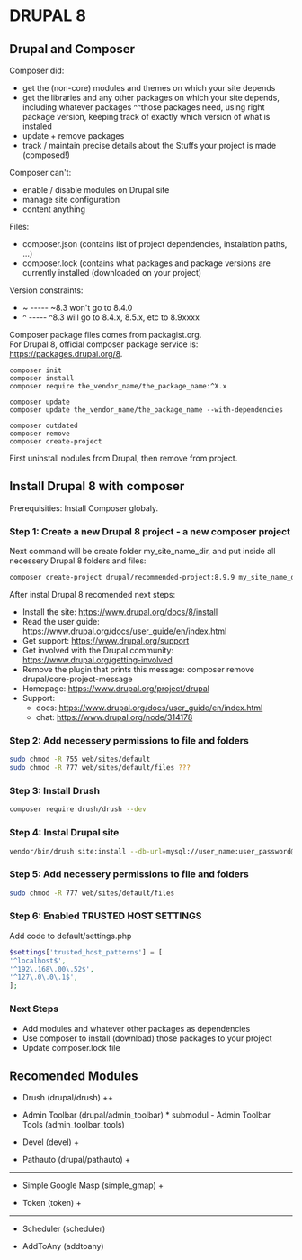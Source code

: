 # DRUPAL 8

## Drupal and Composer

Composer did:

* get the (non-core) modules and themes on which your site depends
* get the libraries and any other packages on which your site depends, including whatever packages ^^those packages need, using right package version, keeping track of exactly which version of what is instaled
* update + remove packages
* track / maintain precise details about the Stuffs your project is made (composed!)

Composer can't:

* enable / disable modules on Drupal site
* manage site configuration
* content anything

Files:

* composer.json (contains list of project dependencies, instalation paths, ...)
* composer.lock (contains what packages and package versions are currently installed (downloaded on your project)

Version constraints:

* ~ ----- ~8.3 won't go to 8.4.0
* ^ ----- ^8.3 will go to 8.4.x, 8.5.x, etc to 8.9xxxx

Composer package files comes from packagist.org.  
For Drupal 8, official composer package service is: <https://packages.drupal.org/8>.

```bach
composer init
composer install
composer require the_vendor_name/the_package_name:^X.x

composer update
composer update the_vendor_name/the_package_name --with-dependencies

composer outdated
composer remove
composer create-project
```

First uninstall nodules from Drupal, then remove from project.

## Install Drupal 8 with composer

Prerequisities: Install Composer globaly.

### Step 1: Create a new Drupal 8 project - a new composer project

Next command will be create folder my_site_name_dir, and put inside all necessery Drupal 8 folders and files:

```bash
composer create-project drupal/recommended-project:8.9.9 my_site_name_dir
```

After instal Drupal 8 recomended next steps:

* Install the site: <https://www.drupal.org/docs/8/install>
* Read the user guide: <https://www.drupal.org/docs/user_guide/en/index.html>
* Get support: <https://www.drupal.org/support>
* Get involved with the Drupal community:
      <https://www.drupal.org/getting-involved>
* Remove the plugin that prints this message:
      composer remove drupal/core-project-message
* Homepage: <https://www.drupal.org/project/drupal>
* Support:
  * docs: <https://www.drupal.org/docs/user_guide/en/index.html>
  * chat: <https://www.drupal.org/node/314178>

### Step 2: Add necessery permissions to file and folders

```bash
sudo chmod -R 755 web/sites/default
sudo chmod -R 777 web/sites/default/files ???
```

### Step 3: Install Drush

```bash
composer require drush/drush --dev
```

### Step 4: Instal Drupal site

```bash
vendor/bin/drush site:install --db-url=mysql://user_name:user_password@server_name:port/data_base_name --account-name=user_1_name --account-pass=user_1_password
```

### Step 5: Add necessery permissions to file and folders

```bash
sudo chmod -R 777 web/sites/default/files
```

### Step 6: Enabled TRUSTED HOST SETTINGS

Add code to default/settings.php

```php
$settings['trusted_host_patterns'] = [
'^localhost$',
'^192\.168\.00\.52$',
'^127\.0\.0\.1$',
];
```

### Next Steps

* Add modules and whatever other packages as dependencies
* Use composer to install (download) those packages to your project
* Update composer.lock file

## Recomended Modules

* Drush (drupal/drush) ++

* Admin Toolbar (drupal/admin_toolbar)
      * submodul - Admin Toolbar Tools (admin_toolbar_tools)

* Devel (devel) +

* Pathauto (drupal/pathauto) +

--------------------------------------------------------------------------------

* Simple Google Masp (simple_gmap) +

* Token (token) +

--------------------------------------------------------------------------------

* Scheduler (scheduler)

* AddToAny (addtoany)
